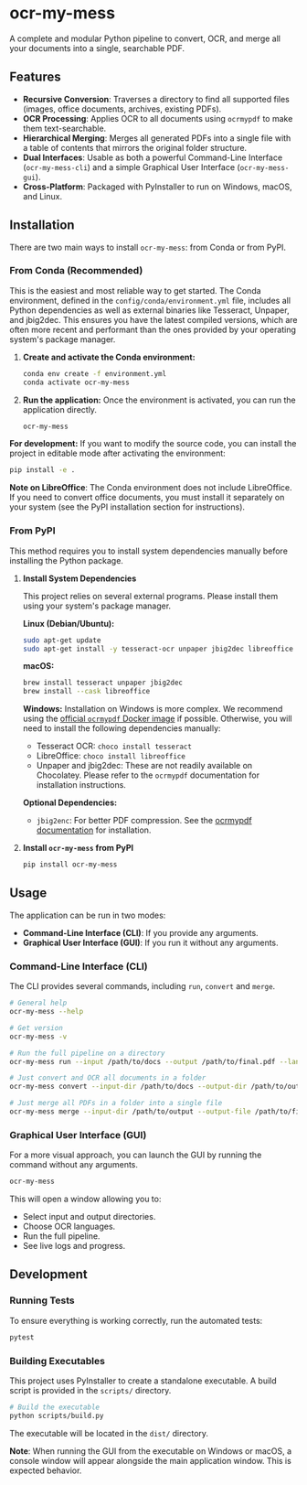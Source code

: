 # ocr-my-mess

A complete and modular Python pipeline to convert, OCR, and merge all your documents into a single, searchable PDF.

## Features

- **Recursive Conversion**: Traverses a directory to find all supported files (images, office documents, archives, existing PDFs).
- **OCR Processing**: Applies OCR to all documents using `ocrmypdf` to make them text-searchable.
- **Hierarchical Merging**: Merges all generated PDFs into a single file with a table of contents that mirrors the original folder structure.
- **Dual Interfaces**: Usable as both a powerful Command-Line Interface (`ocr-my-mess-cli`) and a simple Graphical User Interface (`ocr-my-mess-gui`).
- **Cross-Platform**: Packaged with PyInstaller to run on Windows, macOS, and Linux.

## Installation

There are two main ways to install `ocr-my-mess`: from Conda or from PyPI.

### From Conda (Recommended)

This is the easiest and most reliable way to get started. The Conda environment, defined in the `config/conda/environment.yml` file, includes all Python dependencies as well as external binaries like Tesseract, Unpaper, and jbig2dec. This ensures you have the latest compiled versions, which are often more recent and performant than the ones provided by your operating system's package manager.

1.  **Create and activate the Conda environment:**
    ```bash
    conda env create -f environment.yml
    conda activate ocr-my-mess
    ```
2.  **Run the application:**
    Once the environment is activated, you can run the application directly.
    ```bash
    ocr-my-mess
    ```

**For development:** If you want to modify the source code, you can install the project in editable mode after activating the environment:
```bash
pip install -e .
```

**Note on LibreOffice**: The Conda environment does not include LibreOffice. If you need to convert office documents, you must install it separately on your system (see the PyPI installation section for instructions).

### From PyPI

This method requires you to install system dependencies manually before installing the Python package.

1.  **Install System Dependencies**

    This project relies on several external programs. Please install them using your system's package manager.

    **Linux (Debian/Ubuntu):**
    ```bash
    sudo apt-get update
    sudo apt-get install -y tesseract-ocr unpaper jbig2dec libreoffice
    ```

    **macOS:**
    ```bash
    brew install tesseract unpaper jbig2dec
    brew install --cask libreoffice
    ```

    **Windows:**
    Installation on Windows is more complex. We recommend using the [official `ocrmypdf` Docker image](https://ocrmypdf.readthedocs.io/en/latest/docker.html) if possible. Otherwise, you will need to install the following dependencies manually:
    - Tesseract OCR: `choco install tesseract`
    - LibreOffice: `choco install libreoffice`
    - Unpaper and jbig2dec: These are not readily available on Chocolatey. Please refer to the `ocrmypdf` documentation for installation instructions.

    **Optional Dependencies:**
    - `jbig2enc`: For better PDF compression. See the [ocrmypdf documentation](https://ocrmypdf.readthedocs.io/en/latest/jbig2.html) for installation.

2.  **Install `ocr-my-mess` from PyPI**

    ```bash
    pip install ocr-my-mess
    ```


## Usage

The application can be run in two modes:

- **Command-Line Interface (CLI)**: If you provide any arguments.
- **Graphical User Interface (GUI)**: If you run it without any arguments.

### Command-Line Interface (CLI)

The CLI provides several commands, including `run`, `convert` and `merge`.

```bash
# General help
ocr-my-mess --help

# Get version
ocr-my-mess -v

# Run the full pipeline on a directory
ocr-my-mess run --input /path/to/docs --output /path/to/final.pdf --lang en+fr

# Just convert and OCR all documents in a folder
ocr-my-mess convert --input-dir /path/to/docs --output-dir /path/to/output

# Just merge all PDFs in a folder into a single file
ocr-my-mess merge --input-dir /path/to/output --output-file /path/to/final.pdf
```

### Graphical User Interface (GUI)

For a more visual approach, you can launch the GUI by running the command without any arguments.

```bash
ocr-my-mess
```

This will open a window allowing you to:
- Select input and output directories.
- Choose OCR languages.
- Run the full pipeline.
- See live logs and progress.

## Development

### Running Tests

To ensure everything is working correctly, run the automated tests:

```bash
pytest
```

### Building Executables

This project uses PyInstaller to create a standalone executable. A build script is provided in the `scripts/` directory.

```bash
# Build the executable
python scripts/build.py
```

The executable will be located in the `dist/` directory.

**Note**: When running the GUI from the executable on Windows or macOS, a console window will appear alongside the main application window. This is expected behavior.
